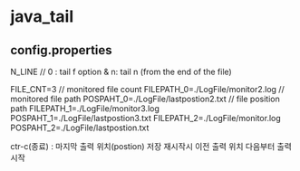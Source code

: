 # java_tail

## config.properties
N_LINE // 0 : tail f option & n: tail n (from the end of the file)
 
FILE_CNT=3                              // monitored file count 
FILEPATH_0=./LogFile/monitor2.log       // monitored file path
POSPAHT_0=./LogFile/lastpostion2.txt		// file position path
FILEPATH_1=./LogFile/monitor3.log
POSPAHT_1=./LogFile/lastpostion3.txt
FILEPATH_2=./LogFile/monitor.log
POSPAHT_2=./LogFile/lastpostion.txt

ctr-c(종료) : 마지막 출력 위치(postion) 저장
재시작시 이전 출력 위치 다음부터 출력 시작
